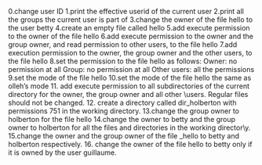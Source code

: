 0.change user ID
1.print the effective userid of the current user
2.print all the groups the current user is part of
3.change the owner of the file hello to the user betty
4.create an empty file called hello
5.add execute permission to the owner of the file hello
6.add execute permission to the owner and the group owner, and read permission to other users, to the file hello
7.add execution permission to the owner, the group owner and the other users, to the file hello
8.set the permission to the file hello as follows:  Owner: no permission at all Group: no permission at all Other users\: all the permissions
9.set the mode of the file hello
10.set the mode of the file hello the same as olleh’s mode
11. add execute permission to all subdirectories of the current directory for the owner, the group owner and all other \users. Regular files should not be changed.
12. create a directory called dir_holberton with permissions 751 in the working directory.
13.change the group owner to holberton for the file hello
14.change the owner to betty and the group owner to holberton for all the files and directories in the working director\y.
15.change the owner and the group owner of the file _hello to betty and holberton respectively.
16. change the owner of the file hello to betty only if it is owned by the user guillaume.
